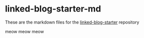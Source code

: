# linked-blog-starter-md
These are the markdown files for the [linked-blog-starter](https://github.com/matthewwong525/linked-blog-starter) repository

meow meow meow
